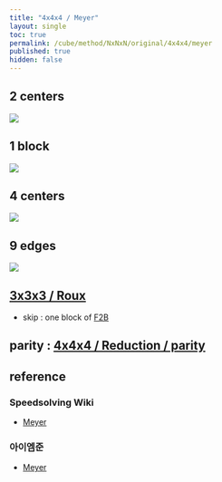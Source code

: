 ```yaml
---
title: "4x4x4 / Meyer"
layout: single
toc: true
permalink: /cube/method/NxNxN/original/4x4x4/meyer
published: true
hidden: false
---
```


<head>
  <base target="_blank">
  <style>
    img {
      max-width: 350px;
    }
  </style>
</head>



## 2 centers

<a href="https://alpha.twizzle.net/edit/?puzzle=4x4x4&stickering=centers-only&setup-alg=Fw+U+R+L+D+Fw">
  <img src="https://user-images.githubusercontent.com/92285528/215302294-43213174-9985-4d57-807b-c072e55a51cd.png">
</a>



## 1 block

<a href="https://alpha.twizzle.net/edit/?puzzle=4x4x4&stickering=F2L&setup-alg=2F2+R2+2F2+R2+s%27+U2+s+2B+R%27+2F%27+R+2B%27+R%27+2F+R+2B%27+L+2F+L%27+2B+L+2F%27+L%27+Uw%27+L+U+L%27+B+L%27+B%27+L+Uw+U+R%27+U%27+R+B+L%27+B%27+L+R%27+U+R+B%27+R+B+R%27+B+L+U%27+L%27+2U%27+L+U+L%27+B+L%27+B%27+L+2U+L+U+L%27+B%27+U2+R%27+U+R+U%27+B+U%27+B%27+2B%27+2F+U2+s+U2+s2+U+s%27+U+s">
  <img src="https://user-images.githubusercontent.com/92285528/215303632-3e85ab4c-ee01-4adc-9d90-f4e32983b361.png">
</a>



## 4 centers

<a href="https://alpha.twizzle.net/edit/?puzzle=4x4x4&setup-alg=2F+R+B+R%27+U+R%27+U%27+R+2F%27%0A2U%27+L+U+L%27+B+L%27+B%27+L+2U%0A2F+R+B+R%27+U+R%27+U%27+R+2F%27%0AB2+R%27%0A2U%27+L+U+L%27+B+L%27+B%27+L+2U%0AR">
  <img src="https://user-images.githubusercontent.com/92285528/215304125-e57739dd-9cd5-4243-89fd-f3c18041ac48.png">
</a>



## 9 edges

<a href="https://alpha.twizzle.net/edit/?puzzle=4x4x4&setup-alg=U+B+U+B+U2+B2+U+B+F%27+L+F+F+R+F%27+B+U+B+U2">
  <img src="https://user-images.githubusercontent.com/92285528/215304214-67971ab6-bfbb-4621-91d6-2a2029d050de.png">
</a>



## [3x3x3 / Roux](/cube/method/NxNxN/original/3x3x3/roux)
  
- skip : one block of [F2B](/cube/method/NxNxN/original/3x3x3/roux#f2b)

## parity : [4x4x4 / Reduction / parity](/cube/method/NxNxN/original/4x4x4/reduction#parity)



## reference

### Speedsolving Wiki

- [Meyer](https://www.speedsolving.com/wiki/index.php/Meyer_method)

### 아이엠준

- [Meyer](https://youtu.be/iBbqL0v3naI)
